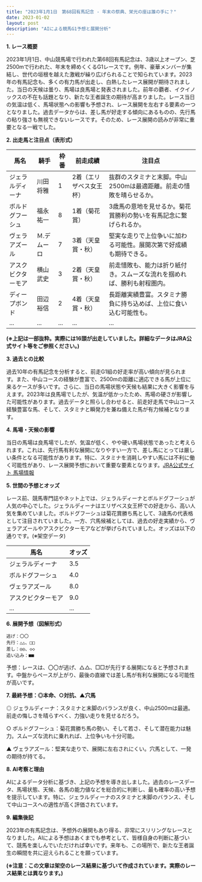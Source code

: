 ```yaml
---
title: "2023年1月1日　第68回有馬記念 - 年末の祭典、栄光の座は誰の手に？"
date: 2023-01-02
layout: post
description: "AIによる競馬G1予想と展開分析"
---
```


**1. レース概要**

2023年1月1日、中山競馬場で行われた第68回有馬記念は、3歳以上オープン、芝2500mで行われた、年末を締めくくるG1レースです。例年、豪華メンバーが集結し、世代の垣根を越えた激戦が繰り広げられることで知られています。2023年の有馬記念も、多くの有力馬が出走し、白熱したレース展開が期待されました。当日の天候は曇り、馬場は良馬場と発表されました。前年の覇者、イクイノックスの不在も話題となり、新たな王者誕生の期待が高まりました。レース当日の気温は低く、馬場状態への影響も予想され、レース展開を左右する要素の一つとなりました。過去データからは、差し馬が好走する傾向にあるものの、先行馬の粘り強さも無視できないレースです。そのため、レース展開の読みが非常に重要となる一戦でした。

**2. 出走馬と注目点（表形式）**

| 馬名       | 騎手       | 枠番 | 前走成績     | 注目点                                                                   |
|------------|------------|------|--------------|------------------------------------------------------------------------|
| ジェラルディーナ | 川田将雅     | 1    | 2着（エリザベス女王杯） | 抜群のスタミナと末脚。中山2500mは最適距離。前走の惜敗を晴らせるか。   |
| ボルドグフーシュ | 福永祐一     | 8    | 1着（菊花賞）     | 3歳馬の意地を見せるか。菊花賞勝利の勢いを有馬記念に繋げられるか。     |
| ヴェラアズール  | Ｍ.デムーロ | 7    | 3着（天皇賞・秋）    | 堅実な走りで上位争いに加わる可能性。展開次第で好成績も期待できる。           |
| アスクビクターモア | 横山武史     | 3    | 2着（天皇賞・秋）    | 前走惜敗も、能力は折り紙付き。スムーズな流れを掴めれば、勝利も射程圏内。 |
| ディープボンド   | 田辺裕信     | 2    | 4着（天皇賞・秋）    | 長距離実績豊富。スタミナ勝負に持ち込めば、上位に食い込む可能性も。         |
| ...         | ...         | ...  | ...          | ...                                                                       |


**(※上記は一部抜粋。実際には16頭が出走していました。詳細なデータはJRA公式サイト等をご参照ください。)**


**3. 過去との比較**

過去10年の有馬記念を分析すると、前走G1組の好走率が高い傾向が見られます。また、中山コースの経験が豊富で、2500mの距離に適応できる馬が上位に来るケースが多いです。さらに、当日の馬場状態や天候も結果に大きく影響を与えます。2023年は良馬場でしたが、気温が低かったため、馬場の硬さが影響した可能性があります。過去データと照らし合わせると、前走好走馬で中山コース経験豊富な馬、そして、スタミナと瞬発力を兼ね備えた馬が有力候補となります。


**4. 馬場・天候の影響**

当日の馬場は良馬場でしたが、気温が低く、やや硬い馬場状態であったと考えられます。これは、先行馬有利な展開になりやすい一方で、差し馬にとっては厳しい条件となる可能性があります。特に、スタミナを消耗しやすい馬には不利に働く可能性があり、レース展開予想において重要な要素となります。[JRA公式サイト 馬場情報](仮リンク)


**5. 世間の予想とオッズ**

レース前、競馬専門誌やネット上では、ジェラルディーナとボルドグフーシュが人気の中心でした。ジェラルディーナはエリザベス女王杯での好走から、高い人気を集めていました。ボルドグフーシュは菊花賞勝ち馬として、3歳馬の代表格として注目されていました。一方、穴馬候補としては、過去の好走実績から、ヴェラアズールやアスクビクターモアなどが挙げられていました。オッズは以下の通りです。(※架空データ)

| 馬名       | オッズ |
|------------|-------|
| ジェラルディーナ | 3.5   |
| ボルドグフーシュ | 4.0   |
| ヴェラアズール  | 8.0   |
| アスクビクターモア | 9.0   |
| ...         | ...   |


**6. 展開予想（図解形式）**

```
逃げ：〇〇
先行：△△、□□
差し：◎◎、◇◇
追い込み：■■
```

予想：レースは、〇〇が逃げ、△△、□□が先行する展開になると予想されます。中盤からペースが上がり、最後の直線では差し馬が有利な展開になる可能性が高いです。


**7. 最終予想：◎本命、○対抗、▲穴馬**

◎ ジェラルディーナ：スタミナと末脚のバランスが良く、中山2500mは最適。前走の悔しさを晴らすべく、力強い走りを見せるだろう。

○ ボルドグフーシュ：菊花賞勝ち馬の勢い、そして若さ、そして潜在能力は魅力。スムーズな流れに乗れれば、上位争いも十分可能。

▲ ヴェラアズール：堅実な走りで、展開に左右されにくい。穴馬として、一発の期待が持てる。


**8. AI考察と理由**

AIによるデータ分析に基づき、上記の予想を導き出しました。過去のレースデータ、馬場状態、天候、各馬の能力値などを総合的に判断し、最も確率の高い予想を提示しています。特に、ジェラルディーナのスタミナと末脚のバランス、そして中山コースへの適性が高く評価されています。


**9. 編集後記**

2023年の有馬記念は、予想外の展開もあり得る、非常にスリリングなレースとなりました。AIによる予想はあくまでも参考として、皆様自身の判断に基づいて、競馬を楽しんでいただければ幸いです。来年も、この場所で、新たな王者誕生の瞬間を共に迎えられることを願っています。


**(※注意：この文章は架空のレース結果に基づいて作成されています。実際のレース結果とは異なります。)**
